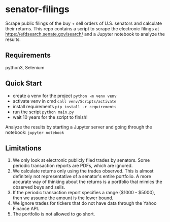 # senator-filings
Scrape public filings of the buy + sell orders of U.S. senators and calculate their returns. This repo contains a script to scrape the electronic filings at https://efdsearch.senate.gov/search/ and a Jupyter notebook to analyze the results.

## Requirements

python3, Selenium

## Quick Start
- create a venv for the project `python -m venv venv`
- activate venv in cmd `call venv/Scripts/activate`
- install requirements `pip install -r requirements`
- run the script `python main.py`
- wait 10 years for the script to finish!

Analyze the results by starting a Jupyter server and going through the notebook: `jupyter notebook`

## Limitations

1. We only look at electronic publicly filed trades by senators. Some periodic transaction reports are PDFs, which are ignored.
2. We calculate returns only using the trades observed. This is almost definitely not representative of a senator's entire portfolio. A more accurate way of thinking about the returns is a portfolio that mimics the observed buys and sells.
3. If the periodic transaction report specifies a range ($1000 - $5000), then we assume the amount is the lower bound.
4. We ignore trades for tickers that do not have data through the Yahoo Finance API.
5. The portfolio is not allowed to go short.

